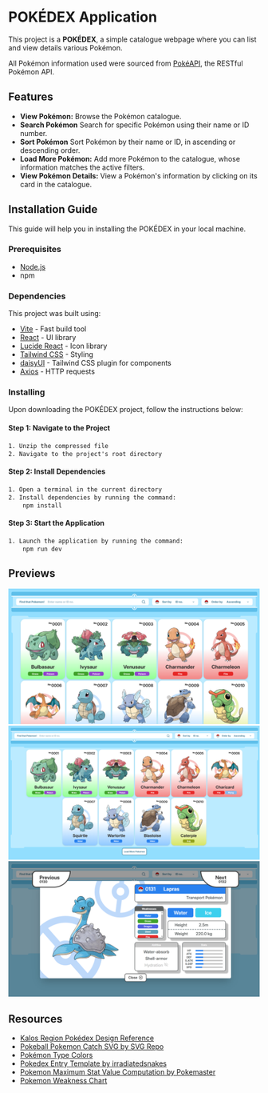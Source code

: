 # POKÉDEX Application

This project is a **POKÉDEX**, a simple catalogue webpage where you can list and view details various Pokémon.

All Pokémon information used were sourced from [PokéAPI](https://pokeapi.co/), the RESTful Pokémon API.

## Features
- **View Pokémon:** Browse the Pokémon catalogue.
- **Search Pokémon** Search for specific Pokémon using their name or ID number.
- **Sort Pokémon** Sort Pokémon by their name or ID, in ascending or descending order.
- **Load More Pokémon:** Add more Pokémon to the catalogue, whose information matches the active filters.
- **View Pokémon Details:** View a Pokémon's information by clicking on its card in the catalogue.

## Installation Guide

This guide will help you in installing the POKÉDEX in your local machine.

### Prerequisites
- [Node.js](https://nodejs.org/en)
- npm

### Dependencies
This project was built using:

- [Vite](https://vitejs.dev/) - Fast build tool
- [React](https://react.dev/) - UI library
- [Lucide React](https://lucide.dev/guide/packages/lucide-react) - Icon library
- [Tailwind CSS](https://tailwindcss.com/) - Styling
- [daisyUI](https://daisyui.com/) - Tailwind CSS plugin for components
- [Axios](https://axios-http.com/) - HTTP requests

### Installing
Upon downloading the POKÉDEX project, follow the instructions below: </br>

#### Step 1: Navigate to the Project
    1. Unzip the compressed file
    2. Navigate to the project's root directory
#### Step 2: Install Dependencies
    1. Open a terminal in the current directory
    2. Install dependencies by running the command:
        npm install
#### Step 3: Start the Application
    1. Launch the application by running the command:
        npm run dev

## Previews
![Homepage](./public/previews/Homepage.png)
![Homepage Zoomed Out](./public/previews/Homepage2.png)
![Detailed Pokémon View](./public/previews/DetailedView.png)

## Resources
- [Kalos Region Pokédex Design Reference](https://pin.it/4N8PxANkn)
- [Pokeball Pokemon Catch SVG by SVG Repo](https://www.svgrepo.com/svg/420929/pokeball-pokemon-catch)
- [Pokémon Type Colors](https://bulbapedia.bulbagarden.net/wiki/Type)
- [Pokedex Entry Template by irradiatedsnakes](https://www.reddit.com/r/fakemon/comments/wgz52w/made_a_pokedex_entry_template_from_the_hgss/?rdt=63797)
- [Pokemon Maximum Stat Value Computation by Pokemaster](https://pokemondb.net/pokebase/6506/there-formula-for-working-pokemons-highest-possible-stats)
- [Pokemon Weakness Chart](https://www.eurogamer.net/pokemon-go-type-chart-effectiveness-weaknesses)